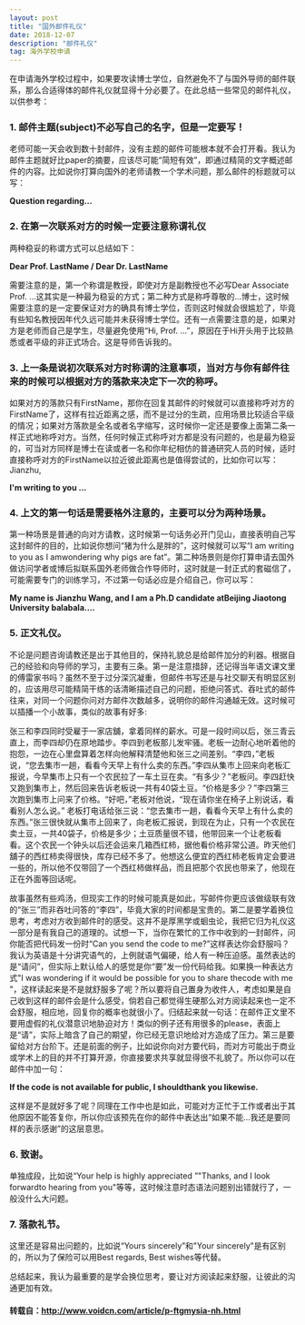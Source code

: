 ```yaml
---
layout: post
title: "国外邮件礼仪"
date: 2018-12-07
description: "邮件礼仪"
tag: 海外学校申请
---   
```


在申请海外学校过程中，如果要攻读博士学位，自然避免不了与国外导师的邮件联系，那么合适得体的邮件礼仪就显得十分必要了。在此总结一些常见的邮件礼仪，以供参考：

### 1.  邮件主题(subject)不必写自己的名字，但是一定要写！  
老师可能一天会收到数十封邮件，没有主题的邮件可能根本就不会打开看。我认为邮件主题就好比paper的摘要，应该尽可能“简短有效”，即通过精简的文字概述邮件的内容。比如说你打算向国外的老师请教一个学术问题，那么邮件的标题就可以写：  


**Question regarding...**

### 2.  在第一次联系对方的时候一定要注意称谓礼仪  

两种稳妥的称谓方式可以总结如下：  

**Dear Prof. LastName / Dear Dr. LastName**

需要注意的是，第一个称谓是教授，即使对方是副教授也不必写Dear Associate Prof. ...这其实是一种最为稳妥的方式；第二种方式是称呼尊敬的...博士，这时候需要注意的是一定要保证对方的确具有博士学位，否则这时候就会很尴尬了，毕竟有些知名教授因年代久远可能并未获得博士学位。还有一点需要注意的是，如果对方是老师而自己是学生，尽量避免使用“Hi, Prof. ...”，原因在于Hi开头用于比较熟悉或者平级的非正式场合。这是导师告诉我的。

### 3.  上一条是说初次联系对方时称谓的注意事项，当对方与你有邮件往来的时候可以根据对方的落款来决定下一次的称呼。  
如果对方的落款只有FirstName，那你在回复其邮件的时候就可以直接称呼对方的FirstName了，这样有拉近距离之感，而不是过分的生疏，应用场景比较适合平级的情况；如果对方落款是全名或者名字缩写，这时候你一定还是要像上面第二条一样正式地称呼对方。当然，任何时候正式称呼对方都是没有问题的，也是最为稳妥的，可当对方同样是博士在读或者一名和你年纪相仿的普通研究人员的时候，适时直接称呼对方的FirstName以拉近彼此距离也是值得尝试的，比如你可以写：Jianzhu,                       

**I'm writing to you ...**

### 4.  上文的第一句话是需要格外注意的，主要可以分为两种场景。  
第一种场景是普通的向对方请教，这时候第一句话务必开门见山，直接表明自己写这封邮件的目的，比如说你想问“猪为什么是胖的”，这时候就可以写“I am writing to you as I amwondering why pigs are fat”。第二种场景则是你打算申请去国外做访问学者或博后拟联系国外老师做合作导师时，这时就是一封正式的套磁信了，可能需要专门的训练学习，不过第一句话必应是介绍自己，你可以写：

**My name is Jianzhu Wang, and I am a Ph.D candidate atBeijing Jiaotong University balabala....**

### 5.  正文礼仪。  
不论是问题咨询请教还是出于其他目的，保持礼貌总是给邮件加分的利器。根据自己的经验和向导师的学习，主要有三条。第一是注意措辞，还记得当年语文课文里的傅雷家书吗？虽然不至于过分深沉凝重，但邮件书写还是与社交聊天有明显区别的，应该用尽可能精简干练的话清晰描述自己的问题，拒绝问答式、吞吐式的邮件往来，对同一个问题你问对方邮件次数越多，说明你的邮件沟通越无效。这时候可以插播一个小故事，类似的故事有好多:

张三和李四同时受雇于一家店舖，拿着同样的薪水。可是一段时间以后，张三青云直上，而李四却仍在原地踏步。李四到老板那儿发牢骚。老板一边耐心地听着他的抱怨，一边在心里盘算着怎样向他解释清楚他和张三之间差别。“李四，”老板说，“您去集市一趟，看看今天早上有什么卖的东西。”李四从集市上回来向老板汇报说，今早集市上只有一个农民拉了一车土豆在卖。“有多少？”老板问。李四赶快又跑到集市上，然后回来告诉老板说一共有40袋土豆。“价格是多少？”李四第三次跑到集市上问来了价格。“好吧，”老板对他说，“现在请你坐在椅子上别说话，看看别人怎么说。” 老板打电话给张三说：“您去集市一趟，看看今天早上有什么卖的东西。”张三很快就从集市上回来了，向老板汇报说，到现在为止，只有一个农民在卖土豆，一共40袋子，价格是多少；土豆质量很不错，他带回来一个让老板看看。这个农民一个钟头以后还会运来几箱西红柿，据他看价格非常公道。昨天他们舖子的西红柿卖得很快，库存已经不多了。他想这么便宜的西红柿老板肯定会要进一些的，所以他不仅带回了一个西红柿做样品，而且把那个农民也带来了，他现在正在外面等回话呢。

故事虽然有些鸡汤，但现实工作的时候可能真是如此，写邮件你更应该做级联有效的“张三”而非吞吐问答的“李四”，毕竟大家的时间都是宝贵的。第二是要学着换位思考，考虑对方收到邮件时的感受。这并不是厚黑学或蛔虫论，我把它归为礼仪这一部分是有我自己的道理的。试想一下，当你在繁忙的工作中收到的一封邮件，问你能否把代码发一份时“Can you send the code to me?”这样表达你会舒服吗？我认为英语是十分讲究语气的，上例就语气偏硬，给人有一种压迫感。虽然表达的是“请问”，但实际上默认给人的感觉是你“要”发一份代码给我。如果换一种表达方式"I was wondering if it would be possible for you to share thecode with me "，这样读起来是不是就舒服多了呢？所以要将自己置身为收件人，考虑如果是自己收到这样的邮件会是什么感受，倘若自己都觉得生硬那么对方阅读起来也一定不会舒服，相应地，回复你的概率也就很小了。归结起来就一句话：在邮件正文里不要用虚假的礼仪潜意识地胁迫对方！类似的例子还有用很多的please，表面上是“请”，实际上暗含了自己的期望，你已经无意识地给对方造成了压力。第三是要留给对方台阶下。还是前面的例子，比如说你向对方要代码，而对方可能出于商业或学术上的目的并不打算开源，你直接要求共享就显得很不礼貌了。所以你可以在邮件中加一句：

**If the code is not available for public, I shouldthank you likewise.**

这样是不是就好多了呢？同理在工作中也是如此，可能对方正忙于工作或者出于其他原因不能答复你，所以你应该预先在你的邮件中表达出“如果不能...我还是要同样的表示感谢”的这层意思。

### 6.  致谢。  
单独成段，比如说“Your help is highly appreciated ”"Thanks, and I look forwardto hearing from you"等等，这时候注意时态语法问题别出错就行了，一般没什么大问题。

### 7.  落款礼节。  
这里还是容易出问题的，比如说“Yours sincerely”和"Your sincerely"是有区别的，所以为了保险可以用Best regards, Best wishes等代替。

总结起来，我认为最重要的是学会换位思考，要让对方阅读起来舒服，让彼此的沟通更加有效。


#### 转载自：http://www.voidcn.com/article/p-ftgmysia-nh.html
